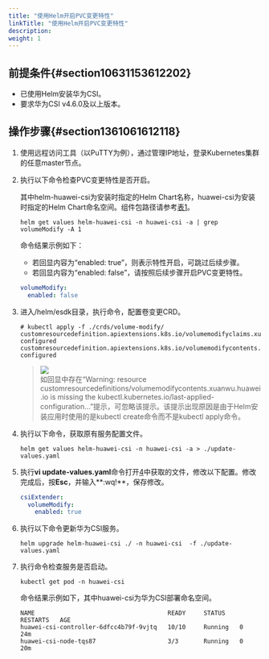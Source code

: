 ```yaml
---
title: "使用Helm开启PVC变更特性"
linkTitle: "使用Helm开启PVC变更特性"
description: 
weight: 1
---
```


## 前提条件{#section10631153612202}

-   已使用Helm安装华为CSI。
-   要求华为CSI v4.6.0及以上版本。

## 操作步骤{#section1361061612118}

1.  使用远程访问工具（以PuTTY为例），通过管理IP地址，登录Kubernetes集群的任意master节点。
2.  执行以下命令检查PVC变更特性是否开启。

    其中helm-huawei-csi为安装时指定的Helm Chart名称，huawei-csi为安装时指定的Helm Chart命名空间。组件包路径请参考[表1](/docs/installation-and-deployment/installation-preparations/downloading-the-huawei-csi-software-package#zh-cn_topic_0150885197_table17200162435412)。

    ```
    helm get values helm-huawei-csi -n huawei-csi -a | grep volumeModify -A 1
    ```

    命令结果示例如下：

    -   若回显内容为“enabled: true”，则表示特性开启，可跳过后续步骤。
    -   若回显内容为“enabled: false”，请按照后续步骤开启PVC变更特性。

    ```yaml
    volumeModify:
      enabled: false
    ```

3.  进入/helm/esdk目录，执行命令，配置卷变更CRD。

    ```
    # kubectl apply -f ./crds/volume-modify/
    customresourcedefinition.apiextensions.k8s.io/volumemodifyclaims.xuanwu.huawei.io configured
    customresourcedefinition.apiextensions.k8s.io/volumemodifycontents.xuanwu.huawei.io configured
    ```

    >![](/css-docs/public_sys-resources/zh-cn/icon-note.gif)  
    >如回显中存在“Warning: resource customresourcedefinitions/volumemodifycontents.xuanwu.huawei.io is missing the kubectl.kubernetes.io/last-applied-configuration...”提示，可忽略该提示。该提示出现原因是由于Helm安装应用时使用的是kubectl create命令而不是kubectl apply命令。

4.  <a name="li1230915254221"></a>执行以下命令，获取原有服务配置文件。

    ```
    helm get values helm-huawei-csi -n huawei-csi -a > ./update-values.yaml
    ```

5.  执行**vi update-values.yaml**命令打开[4](#li1230915254221)中获取的文件，修改以下配置。修改完成后，按**Esc**，并输入**:wq!**，保存修改。

    ```yaml
    csiExtender:
      volumeModify:    
        enabled: true
    ```

6.  执行以下命令更新华为CSI服务。

    ```
    helm upgrade helm-huawei-csi ./ -n huawei-csi  -f ./update-values.yaml
    ```

7.  执行命令检查服务是否启动。

    ```
    kubectl get pod -n huawei-csi
    ```

    命令结果示例如下，其中huawei-csi为华为CSI部署命名空间。

    ```
    NAME                                     READY     STATUS    RESTARTS   AGE
    huawei-csi-controller-6dfcc4b79f-9vjtq   10/10     Running   0          24m
    huawei-csi-node-tqs87                    3/3       Running   0          20m
    ```

